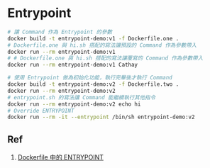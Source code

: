 # Entrypoint

```bash
# 讓 Command 作為 Entrypoint 的參數
docker build -t entrypoint-demo:v1 -f Dockerfile.one .
# Dockerfile.one 與 hi.sh 搭配的寫法讓預設的 Command 作為參數帶入
docker run --rm entrypoint-demo:v1
# # Dockerfile.one 與 hi.sh 搭配的寫法讓覆寫的 Command 作為參數帶入
docker run --rm entrypoint-demo:v1 Cathay

# 使用 Entrypoint 做為初始化功能，執行完畢後才執行 Command
docker build -t entrypoint-demo:v2 -f Dockerfile.two .
docker run --rm entrypoint-demo:v2 
# entrypoint.sh 的寫法讓 Command 能繼續執行其他指令
docker run --rm entrypoint-demo:v2 echo hi
# Override ENTRYPOINT
docker run --rm -it --entrypoint /bin/sh entrypoint-demo:v2
```

## Ref

1. [Dockerfile 中的 ENTRYPOINT](https://medium.com/@xyz030206/dockerfile-%E4%B8%AD%E7%9A%84-entrypoint-9653c3b2d2f8)

